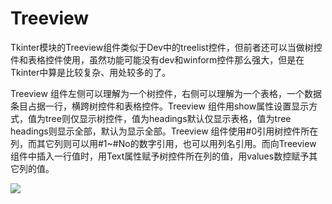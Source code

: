 # Treeview

Tkinter模块的Treeview组件类似于Dev中的treelist控件，但前者还可以当做树控件和表格控件使用，虽然功能可能没有dev和winform控件那么强大，但是在Tkinter中算是比较复杂、用处较多的了。

Treeview 组件左侧可以理解为一个树控件，右侧可以理解为一个表格，一个数据条目占据一行，横跨树控件和表格控件。Treeview 组件用show属性设置显示方式，值为tree则仅显示树控件，值为headings默认仅显示表格，值为tree headings则显示全部，默认为显示全部。Treeview 组件使用#0引用树控件所在列，而其它列则可以用#1~#No的数字引用，也可以用列名引用。而向Treeview 组件中插入一行值时，用Text属性赋予树控件所在列的值，用values数控赋予其它列的值。

![](https://img.jbzj.com/file_images/article/202209/2022092716205653.png)
